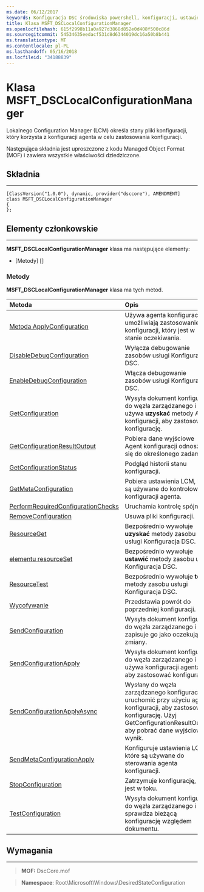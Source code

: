 ```yaml
---
ms.date: 06/12/2017
keywords: Konfiguracja DSC środowiska powershell, konfiguracji, ustawienia
title: Klasa MSFT_DSCLocalConfigurationManager
ms.openlocfilehash: 615f2998b11a0a927d3868d852e0d408f500c86d
ms.sourcegitcommit: 54534635eedacf531d8d6344019dc16a50b8b441
ms.translationtype: MT
ms.contentlocale: pl-PL
ms.lasthandoff: 05/16/2018
ms.locfileid: "34188839"
---
```

# <a name="msftdsclocalconfigurationmanager-class"></a>Klasa MSFT_DSCLocalConfigurationManager

Lokalnego Configuration Manager (LCM) określa stany pliki konfiguracji, który korzysta z konfiguracji agenta w celu zastosowania konfiguracji.

Następująca składnia jest uproszczone z kodu Managed Object Format (MOF) i zawiera wszystkie właściwości dziedziczone.

## <a name="syntax"></a>Składnia
------

``` syntax
[ClassVersion("1.0.0"), dynamic, provider("dsccore"), AMENDMENT]
class MSFT_DSCLocalConfigurationManager
{
};
```

## <a name="members"></a>Elementy członkowskie
-------

**MSFT_DSCLocalConfigurationManager** klasa ma następujące elementy:

-   [Metody] []

### <a name="methods"></a>Metody

**MSFT_DSCLocalConfigurationManager** klasa ma tych metod.

|Metoda |Opis |
|:--- |:---|
| [Metoda ApplyConfiguration](msft-dsclocalconfigurationmanager-applyconfiguration.md)| Używa agenta konfiguracji umożliwiają zastosowanie konfiguracji, który jest w stanie oczekiwania.|
| [DisableDebugConfiguration](msft-dsclocalconfigurationmanager-disabledebugconfiguration.md)| Wyłącza debugowanie zasobów usługi Konfiguracja DSC.|
| [EnableDebugConfiguration](msft-dsclocalconfigurationmanager-enabledebugconfiguration.md)| Włącza debugowanie zasobów usługi Konfiguracja DSC.|
| [GetConfiguration](msft-dsclocalconfigurationmanager-getconfiguration.md)| Wysyła dokument konfiguracji do węzła zarządzanego i używa **uzyskać** metody Agent konfiguracji, aby zastosować konfigurację.|
| [GetConfigurationResultOutput](msft-dsclocalconfigurationmanager-getconfigurationresultoutput.md)| Pobiera dane wyjściowe Agent konfiguracji odnoszące się do określonego zadania.|
| [GetConfigurationStatus](msft-dsclocalconfigurationmanager-getconfigurationstatus.md)| Podgląd historii stanu konfiguracji.|
| [GetMetaConfiguration](msft-dsclocalconfigurationmanager-getmetaconfiguration.md)| Pobiera ustawienia LCM, które są używane do kontrolowania konfiguracji agenta.|
| [PerformRequiredConfigurationChecks](msft-dsclocalconfigurationmanager-performrequiredconfigurationchecks.md)| Uruchamia kontrolę spójności.|
| [RemoveConfiguration](msft-dsclocalconfigurationmanager-removeconfiguration.md)| Usuwa pliki konfiguracji.|
| [ResourceGet](msft-dsclocalconfigurationmanager-resourceget.md)| Bezpośrednio wywołuje **uzyskać** metody zasobu usługi Konfiguracja DSC.|
| [elementu resourceSet](msft-dsclocalconfigurationmanager-resourceset.md)| Bezpośrednio wywołuje **ustawić** metody zasobu usługi Konfiguracja DSC.|
| [ResourceTest](msft-dsclocalconfigurationmanager-resourcetest.md)| Bezpośrednio wywołuje **testu** metody zasobu usługi Konfiguracja DSC.|
| [Wycofywanie](msft-dsclocalconfigurationmanager-rollback.md)| Przedstawia powrót do poprzedniej konfiguracji.|
| [SendConfiguration](msft-dsclocalconfigurationmanager-sendconfiguration.md)| Wysyła dokument konfiguracji do węzła zarządzanego i zapisuje go jako oczekujące zmiany.|
| [SendConfigurationApply](msft-dsclocalconfigurationmanager-sendconfigurationapply.md)| Wysyła dokument konfiguracji do węzła zarządzanego i używa konfiguracji agenta, aby zastosować konfigurację.|
| [SendConfigurationApplyAsync](msft-dsclocalconfigurationmanager-sendconfigurationapplyasync.md)| Wysłany do węzła zarządzanego konfiguracji i uruchomić przy użyciu agenta konfiguracji, aby zastosować konfigurację. Użyj GetConfigurationResultOutput, aby pobrać dane wyjściowe wynik.|
| [SendMetaConfigurationApply](msft-dsclocalconfigurationmanager-sendmetaconfigurationapply.md)| Konfiguruje ustawienia LCM, które są używane do sterowania agenta konfiguracji.|
| [StopConfiguration](msft-dsclocalconfigurationmanager-stopconfiguration.md)| Zatrzymuje konfigurację, która jest w toku.|
| [TestConfiguration](msft-dsclocalconfigurationmanager-testconfiguration.md)| Wysyła dokument konfiguracji do węzła zarządzanego i sprawdza bieżącą konfigurację względem dokumentu.|





## <a name="requirements"></a>Wymagania
------------
>**MOF:** DscCore.mof

>**Namespace**: Root\Microsoft\Windows\DesiredStateConfiguration
